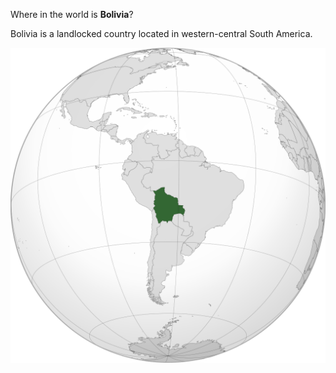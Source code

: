 Where in the world is **Bolivia**?
<!--question-->
Bolivia is a landlocked country located in western-central South America.

![Map of Bolivia](images/BOL_orthographic.svg)
